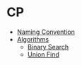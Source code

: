 # CP

- [Naming Convention](./naming.md)
- [Algorithms](./algorithms.md)
  - [Binary Search](./algorithms/binary_search.md)
  - [Union Find]()
